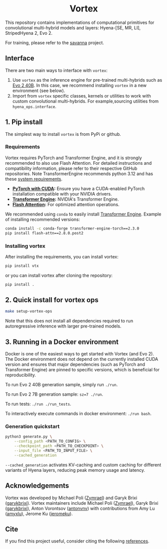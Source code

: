 <div align="center">

# Vortex

</div>


This repository contains implementations of computational primitives for convolutional multi-hybrid models and layers: Hyena-[SE, MR, LI], StripedHyena 2, Evo 2.

For training, please refer to the [savanna](https://github.com/Zymrael/savanna/) project.

## Interface

There are two main ways to interface with `vortex`:

1. Use `vortex` as the inference engine for pre-trained multi-hybrids such as [Evo 2 40B](configs/evo2-40b-1m.yml). In this case, we recommend installing `vortex` in a new environment (see below).
2. Import from `vortex` specific classes, kernels or utilities to work with custom convolutional multi-hybrids. For example,sourcing utilities from `hyena_ops.interface`.

## 1. Pip install

The simplest way to install `vortex` is from PyPi or github.

### Requirements
Vortex requires PyTorch and Transformer Engine, and it is strongly recommended to also use Flash Attention. For detailed instructions and compatibility information, please refer to their respective GitHub repositories. Note TransformerEngine recommends python 3.12 and has these [system requirements](https://github.com/NVIDIA/TransformerEngine?tab=readme-ov-file#system-requirements).

*   **[PyTorch with CUDA](https://github.com/pytorch/pytorch):** Ensure you have a CUDA-enabled PyTorch installation compatible with your NVIDIA drivers.
*   **[Transformer Engine](https://github.com/NVIDIA/TransformerEngine):** NVIDIA's Transformer Engine.
*   **[Flash Attention](https://github.com/Dao-AILab/flash-attention/tree/main):** For optimized attention operations.

We recommended using `conda` to easily install [Transformer Engine](https://github.com/NVIDIA/TransformerEngine). Example of installing recommended versions:
```bash
conda install -c conda-forge transformer-engine-torch==2.3.0
pip install flash-attn==2.8.0.post2
```

### Installing vortex
After installing the requirements, you can install vortex:
```bash
pip install vtx
```
or you can install vortex after cloning the repository:
```bash
pip install .
```

## 2. Quick install for vortex ops

```bash
make setup-vortex-ops
```
Note that this does not install all dependencies required to run autoregressive inference with larger pre-trained models.

## 3. Running in a Docker environment

Docker is one of the easiest ways to get started with Vortex (and Evo 2). The
Docker environment does not depend on the currently installed CUDA version and
ensures that major dependencies (such as PyTorch and Transformer Engine) are
pinned to specific versions, which is beneficial for reproducibility.

To run Evo 2 40B generation sample, simply run `./run`.

To run Evo 2 7B generation sample: `sz=7 ./run`.

To run tests: `./run ./run_tests`.

To interactively execute commands in docker environment: `./run bash`.

### Generation quickstart

```bash
python3 generate.py \
    --config_path <PATH_TO_CONFIG> \
    --checkpoint_path <PATH_TO_CHECKPOINT> \
    --input_file <PATH_TO_INPUT_FILE> \
    --cached_generation
```
`--cached_generation` activates KV-caching and custom caching for different variants of Hyena layers, reducing peak memory usage and latency.


## Acknowledgements

Vortex was developed by Michael Poli ([Zymrael](https://github.com/Zymrael)) and Garyk Brixi ([garykbrixi](https://github.com/garykbrixi)). Vortex maintainers include Michael Poli ([Zymrael](https://github.com/Zymrael)), Garyk Brixi ([garykbrixi](https://github.com/garykbrixi)), Anton Vorontsov ([antonvnv](https://github.com/antonvnv)) with contributions from Amy Lu ([amyxlu](https://github.com/amyxlu)), Jerome Ku ([jeromeku](https://github.com/jeromeku)).

## Cite

If you find this project useful, consider citing the following [references](CITE.md).